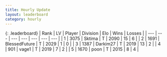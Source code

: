 ```yaml
---
title: Hourly Update
layout: leaderboard
category: hourly
---
```


{: .leaderboard}
| Rank | LV | Player | Division | Elo | Wins | Losses |
| --- | --- | --- | --- | --- | --- | --- |
| <span data-change="0">1</span> | 3075 | <span title="ID: 353063">Sktima</span> | T | <span data-change="-6">2090</span> | <span data-change="2">15</span> | <span data-change="1">6</span> |
| <span data-change="1">2</span> | 1691 | <span title="ID: 692745">BlessedFuture</span> | T | <span data-change="0">2029</span> | <span data-change="0">1</span> | <span data-change="0">0</span> |
| <span data-change="1">3</span> | 1387 | <span title="ID: 694036">Darkim27</span> | T | <span data-change="-7">2019</span> | <span data-change="1">13</span> | <span data-change="1">2</span> |
| <span data-change="1">4</span> | 901 | <span title="ID: 556277">vage1</span> | T | <span data-change="0">2019</span> | <span data-change="0">7</span> | <span data-change="0">2</span> |
| <span data-change="-3">5</span> | 1670 | <span title="ID: 540690">poon</span> | T | <span data-change="-18">2015</span> | <span data-change="1">8</span> | <span data-change="2">4</span> |